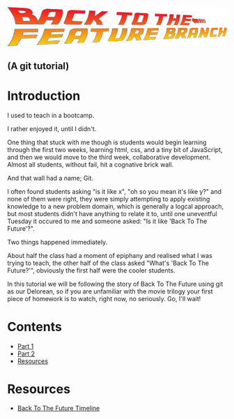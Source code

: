 ![Back to the feature branch logo](bttfb.png)

## (A git tutorial)

# Introduction

I used to teach in a bootcamp.

I rather enjoyed it, until I didn't.

One thing that stuck with me though is students would begin learning through the first two weeks, learning html, css, and a tiny bit of JavaScript, and then we would move to the third week, collaborative development. Almost all students, without fail, hit a cognative brick wall.

And that wall had a name; Git.

I often found students asking "is it like x", "oh so you mean it's like y?" and none of them were right, they were simply attempting to apply existing knowledge to a new problem domain, which is generally a logcal approach, but most students didn't have anything to relate it to, until one uneventful Tuesday it occured to me and someone asked: "Is it like 'Back To The Future'?".

Two things happened immediately.

About half the class had a moment of epiphany and realised what I was trying to teach, the other half of the class asked "What's 'Back To The Future?'", obviously the first half were the cooler students.

In this tutorial we will be following the story of Back To The Future using git as our Delorean, so if you are unfamiliar with the movie trilogy your first piece of homework is to watch, right now, no seriously. Go, I'll wait!

# Contents

- [Part 1](part1.md)
- [Part 2](part2.md)
- [Resources](resources.md)

# Resources

- [Back To The Future Timeline](https://backtothefuture.fandom.com/wiki/Back_to_the_Future_timeline)
